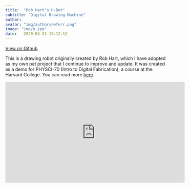 ```yaml
---
title:  "Rob Hart's H-Bot"
subtitle: "Digital Drawing Machine"
author:  
avatar: "img/authors/wferr.png"
image: "img/e.jpg"
date:   2020-04-23 12:12:12
---
```

[View on Github](kem406.github.io/hbot)

This is a drawing robot originally created by Rob Hart, which I have adopted as my own pet project that I continue to improve and update. It was created as a demo for PHYSCI-70 (Intro to Digital Fabrication), a course at the Harvard College. You can read more [here](https://kem406.github.io/hbot/).

<iframe src="https://www.youtube.com/embed/vSqIZIaWzNs"
    width="560"
    height="315"
    frameborder="0"
    allowfullscreen>
</iframe>
